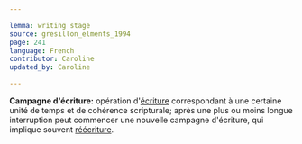 ```yaml
---

lemma: writing stage
source: gresillon_elments_1994
page: 241
language: French
contributor: Caroline
updated_by: Caroline

---
```


**Campagne d'écriture:** opération d'[écriture](writingProcess.html) correspondant à une certaine unité de temps et de cohérence scripturale; après une plus ou moins longue interruption peut commencer une nouvelle campagne d'écriture, qui implique souvent [réécriture](rewriting.html).
